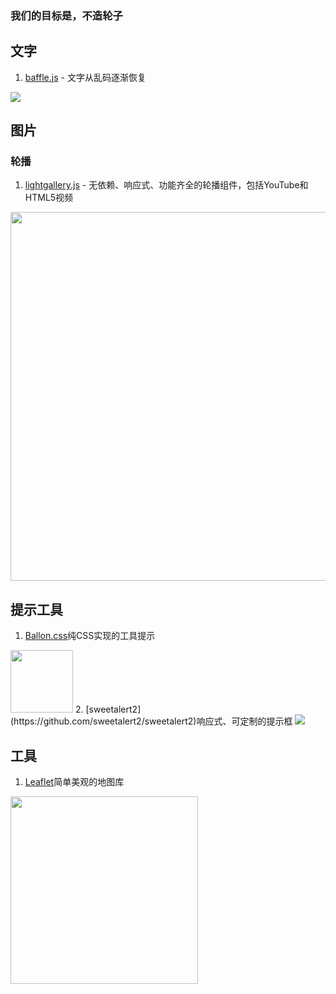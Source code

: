 ### 我们的目标是，不造轮子 ###
## 文字 ##
1. [baffle.js](https://camwiegert.github.io/baffle) - 文字从乱码逐渐恢复

![](http://obydp3y41.bkt.clouddn.com/Github/Collection/imgsbaffle.gif)

## 图片 ##
### 轮播 ###
1. [lightgallery.js](https://sachinchoolur.github.io/lightgallery.js/) - 无依赖、响应式、功能齐全的轮播组件，包括YouTube和HTML5视频

<img src="http://obydp3y41.bkt.clouddn.com/Github/Collection/imgs/lightgallery.png" width="590">


## 提示工具 ##
1. [Ballon.css](http://kazzkiq.github.io/balloon.css/)纯CSS实现的工具提示

<img src="http://obydp3y41.bkt.clouddn.com/Github/Collection/imgs/Ballon.gif" width="100">
2. [sweetalert2](https://github.com/sweetalert2/sweetalert2)响应式、可定制的提示框

<img src="https://sweetalert2.github.io/images/swal2-logo.png">

## 工具 ##
1. [Leaflet](http://leafletjs.com/)简单美观的地图库

<img src="http://leafletjs.com/docs/images/logo.png" width="300">
